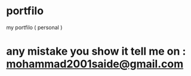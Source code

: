 # portfilo
my portfilo ( personal ) 
# any mistake you show it tell me on : mohammad2001saide@gmail.com 
